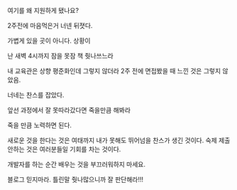 여기를 왜 지원하게 됐나요?

2주전에 마음먹은거
너넨 뒤졋다.

가볍게 있을 곳이 아니다. 상황이

난 새벽 4시까지 잠을 못잠 책 줫나쓰느라

내 교육관은 상향 평준화인데 그렇지 않더라
2주 전에 면접봤을 때 느낀 것은 그렇지 않았음.

너네는 찬스를 잡았다.

앞선 과정에서 잘 못따라갔다면 죽을만큼 해봐라

죽을 만큼 노력하면 된다.

새로운 것을 한다는 것은 여태까지 내가 못해도 뛰어넘을 찬스가 생긴 것이다.
숙제 제출안하는 것은 여러분들일 기회를 차는 것이다.

개발자를 하는 순간 배우는 것을 부끄러워하지 마세요.

블로그 믿지마라. 틀린말 줫나많으니까 잘 판단해라!!!
